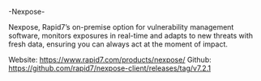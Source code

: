 -Nexpose-

Nexpose, Rapid7’s on-premise option for vulnerability management software, monitors exposures in real-time and adapts to new threats with fresh data, ensuring you can always act at the moment of impact.

Website: https://www.rapid7.com/products/nexpose/
Github: https://github.com/rapid7/nexpose-client/releases/tag/v7.2.1
